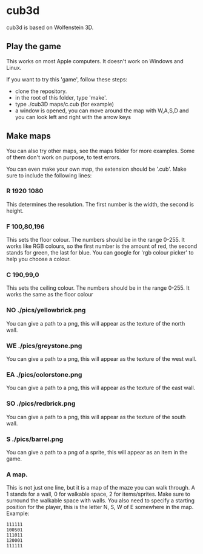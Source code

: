 # cub3d
cub3d is based on Wolfenstein 3D.


## Play the game
This works on most Apple computers. It doesn't work on Windows and Linux.

If you want to try this 'game', follow these steps:
- clone the repository.
- in the root of this folder, type 'make'.
- type ./cub3D maps/c.cub (for example)
- a window is opened, you can move around the map with W,A,S,D and you can look left and right with the arrow keys

## Make maps
You can also try other maps, see the maps folder for more examples. Some of them don't work on purpose, to test errors.

You can even make your own map, the extension should be '.cub'. Make sure to include the following lines:

### R 1920 1080
  This determines the resolution. The first number is the width, the second is height.
### F 100,80,196
  This sets the floor colour. The numbers should be in the range 0-255. It works like RGB colours, so the first number is the amount of red, the second stands for green, the last for blue. You can google for 'rgb colour picker' to help you choose a colour.
### C 190,99,0
  This sets the ceiling colour. The numbers should be in the range 0-255. It works the same as the floor colour
### NO ./pics/yellowbrick.png
  You can give a path to a png, this will appear as the texture of the north wall.
### WE ./pics/greystone.png
  You can give a path to a png, this will appear as the texture of the west wall.
### EA ./pics/colorstone.png
  You can give a path to a png, this will appear as the texture of the east wall.
### SO ./pics/redbrick.png
  You can give a path to a png, this will appear as the texture of the south wall.
### S ./pics/barrel.png
  You can give a path to a png of a sprite, this will appear as an item in the game.
### A map.
This is not just one line, but it is a map of the maze you can walk through. A 1 stands for a wall, 0 for walkable space, 2 for items/sprites. Make sure to surround the walkable space with walls.
You also need to specify a starting position for the player, this is the letter N, S, W of E somewhere in the map.
Example:
```
111111
100S01
111011
120001
111111
